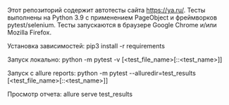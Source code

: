 Этот репозиторий содержит автотесты сайта https://ya.ru/.
Тесты выполнены на Python 3.9 с применением PageObject и фреймворков pytest/selenium.
Тесты запускаются в браузере Google Chrome и/или Mozilla Firefox. 

Установка зависимостей: pip3 install -r requirements

Запуск локально:
python -m pytest -v [<test_file_name>[::<test_name>]]

Запуск с allure reports:
python -m pytest --alluredir=test_results [<test_file_name>[::<test_name>]]

Просмотр отчета:
allure serve test_results

